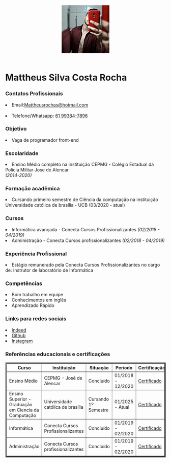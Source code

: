 <!DOCTYPE html>
<html lang="pt-br">
<head>
    <meta charset="UTF-8">
    <meta name="viewport" content="width=device-width, initial-scale=1.0">
    <title>Curriculo</title>
</head>
<body>
    <header> <img src="img/FB_IMG_1742655450528.jpg" alt="Foto de perfil" width="150"> </header>
    <b><h1>Mattheus Silva Costa Rocha</h1></b>
    <section>
    <h3>Contatos Profissionais</h3>
    <li>Email:<a href="mailto:mattheusrochas@hotmail.com" target="_blank">Mattheusrochas@hotmail.com</a></li><br>
    <li>Telefone/Whatsapp: <a href="https://wa.me/+5561993847896" terget="_blank">61 99384-7896</a>
    </section>
    <p><h3>Objetivo</h3>
        <li>Vaga de programador front-end </li>
   <h3>Escolaridade</h3>
        <li>Ensino Médio completo na instituição CEPMG - Colégio Estadual da Policia Militar Jose de Alencar</li> <i>(2014-2020)</i>
        <h3>Formação acadêmica</h3>
        <li>Cursando primeiro semestre de Ciência da computação na instituição Universidade católica de brasília - UCB (03/2020 - atual)</li>
    <h3>Cursos</h3>
        <li>Informática avançada - Conecta Cursos Profissionalizantes <i>(02/2018 - 04/2019)</i></li> 
        <li>Administração - Conecta Cursos profissionalizantes <i>(02/2018 - 04/2019)</i>
            <h3>Experiência Profissional</h3>
            <li>Estágio remunerado pela Conecta Cursos Profissionalizantes no cargo de: Instrutor de laboratório de Informática</li>

  <p><h3>Competências</h3></p>
  <li>Bom trabalho em equipe</li>
  <li>Conhecimentos em inglês</li>
  <li>Aprendizado Rápido</li>
        
  <h3>Links para redes sociais</h3>
  <nav>
  <li><a href="https://profile.indeed.com?p?mattheusr-hpmc7tb" target="_blank">Indeed</a><br></li>
  <li><a href="https://github.com/mattheusrocha" target="_blank">Github</a><br>
  <li><a href="https://www.instagram.com/mattheus_rocha69?ighs=mtk4mtzibndonjyzbq==" target="_blank">Instagram</a></li>
  </nav>
  <h3>Referências educacionais e certificações</h3>
<table width="700" border="4px">
    <thead>
        <tr>
             <th>Curso</th>
             <th>Instituição</th>
             <th>Situação</th>
             <th>Período</th>
             <th>Certificação</th>
        </tr>
    </thead>
    <tbody>
        <tr>
             <td>Ensino Médio</td>
             <td>CEPMG - José de Alencar</td>
             <td>Concluído</td>
             <td>01/2018 - 12/2020</td>
             <td><a href="img/CamScanner 22-03-2025 13.51.pdf" target="_blank">Certificado</a></td>
    </tr> 
    </tbody>
    <tbody>
        <tr>
             <td>Ensino Superior - Graduação em Ciencia da Computação</td>
             <td>Universidade católica de brasília</td>
             <td>Cursando 1º Semestre</td>
             <td>01/2025 - Atual</td>
             <td><a href="img/ObterRelatorio (1) (1).pdf" target="_blank">Certificado</a></td>
    </tr> 
    </tbody>
    <tbody>
        <tr>
             <td>Informática</td>
             <td>Conecta Cursos Profissionalizantes</td>
             <td>Concluído</td>
             <td>01/2019 - 02/2020</td>
             <td><a href="img/Screenshot_20250322_122609_Drive~3.png" target="_blank">Certificado</a></td>
    </tr> 
    </tbody>
    <tbody>
        <tr>
             <td>Administração</td>
             <td>Conecta Cursos profissionalizantes</td>
             <td>Concluído</td>
             <td>01/2019 - 02/2020</td>
             <td><a href="img/Screenshot_20250322_122609_Drive~2.png" target="_blank">Certificado</a></td>
    </tr> 
    </tbody>
</table>

</body>
</html>
